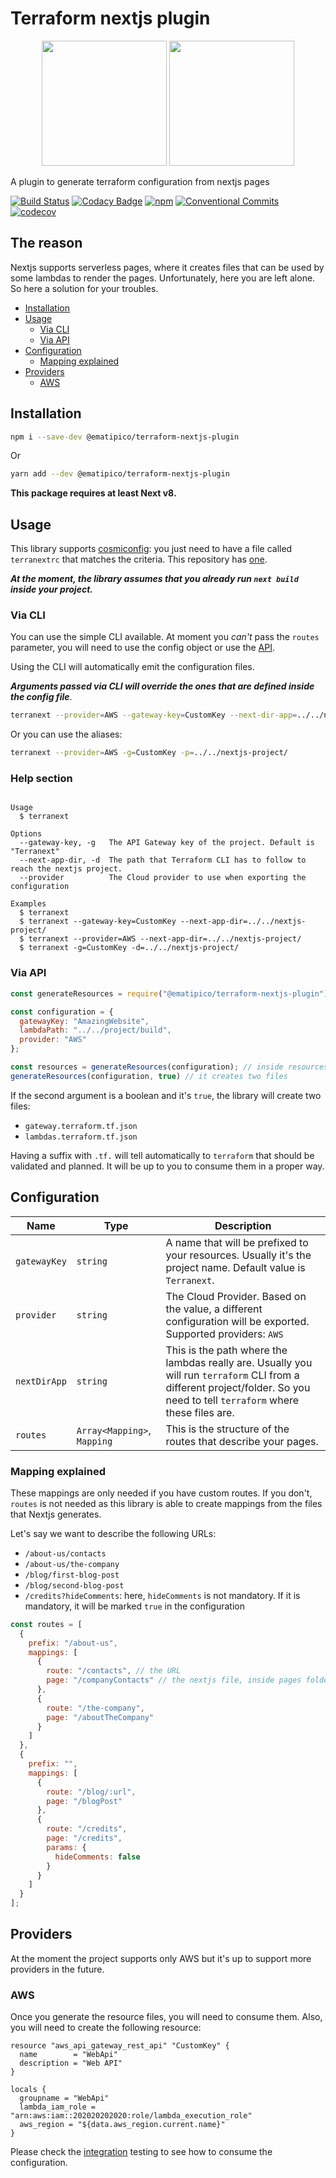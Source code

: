 # Terraform nextjs plugin

<p align="center">
  <img height=200 src="https://www.ongraph.com/wp-content/uploads/2018/02/nextjs_icon.png" width=200 />
  <img height=200 src="https://avatars0.githubusercontent.com/u/11051457?v=3&s=280" width=200 />
</p>

A plugin to generate terraform configuration from nextjs pages

[![Build Status][build-status-azure]][build-status-azure-url]
[![Codacy Badge][code-quality]][code-quality-url]
[![npm][npm]][npm-url]
[![Conventional Commits][conventional]][conventional-url]
[![codecov][coverage]][coverage-url]

## The reason

Nextjs supports serverless pages, where it creates files that can be used by some lambdas to render the pages.
Unfortunately, here you are left alone. So here a solution for your troubles.

- [Installation](#installation)
- [Usage](#usage)
  - [Via CLI](#via-cli)
  - [Via API](#via-api)
- [Configuration](#configuration)
  - [Mapping explained](#mapping-explained)
- [Providers](#providers)
  - [AWS](#aws)

## Installation

```bash
npm i --save-dev @ematipico/terraform-nextjs-plugin
```

Or

```bash
yarn add --dev @ematipico/terraform-nextjs-plugin
```

**This package requires at least Next v8.**

## Usage

This library supports [cosmiconfig](https://github.com/davidtheclark/cosmiconfig): you just need to have a file called `terranextrc` that matches the criteria. This repository has [one](./terranextrc).

_**At the moment, the library assumes that you already run `next build` inside your project.**_

### Via CLI

You can use the simple CLI available. At moment you *can't* pass the `routes` parameter, you will need to use the config object or use the [API](#via-api).

Using the CLI will automatically emit the configuration files.

_**Arguments passed via CLI will *override* the ones that are defined inside the config file**_.

```bash
terranext --provider=AWS --gateway-key=CustomKey --next-dir-app=../../nextjs-project/
```

Or you can use the aliases:

```bash
terranext --provider=AWS -g=CustomKey -p=../../nextjs-project/
```

### Help section

```block

Usage
  $ terranext

Options
  --gateway-key, -g   The API Gateway key of the project. Default is "Terranext"
  --next-app-dir, -d  The path that Terraform CLI has to follow to reach the nextjs project.
  --provider          The Cloud provider to use when exporting the configuration

Examples
  $ terranext
  $ terranext --gateway-key=CustomKey --next-app-dir=../../nextjs-project/
  $ terranext --provider=AWS --next-app-dir=../../nextjs-project/
  $ terranext -g=CustomKey -d=../../nextjs-project/
```

### Via API

```js
const generateResources = require("@ematipico/terraform-nextjs-plugin");

const configuration = {
  gatewayKey: "AmazingWebsite",
  lambdaPath: "../../project/build",
  provider: "AWS"
};

const resources = generateResources(configuration); // inside resources you have the terraform json configuration
generateResources(configuration, true) // it creates two files
```

If the second argument is a boolean and it's `true`, the library will create two files:

- `gateway.terraform.tf.json`
- `lambdas.terraform.tf.json`

Having a suffix with `.tf.` will tell automatically to `terraform` that should be validated and planned.
It will be up to you to consume them in a proper way.

## Configuration

| Name         | Type                     | Description                                                                                                                                                                 |
| ------------ | ------------------------ | --------------------------------------------------------------------------------------------------------------------------------------------------------------------------- |
| `gatewayKey` | `string`                 | A name that will be prefixed to your resources. Usually it's the project name. Default value is `Terranext`.                                                                |
| `provider` | `string` | The Cloud Provider. Based on the value, a different configuration will be exported. Supported providers: `AWS` |
| `nextDirApp` | `string`                 | This is the path where the lambdas really are. Usually you will run `terraform` CLI from a different project/folder. So you need to tell `terraform` where these files are. |
| `routes`     | `Array<Mapping>`, `Mapping` | This is the structure of the routes that describe your pages.                                                                                                               |

### Mapping explained

These mappings are only needed if you have custom routes. If you don't, `routes` is not needed as this library is able to create mappings from the files that Nextjs generates.

Let's say we want to describe the following URLs:

- `/about-us/contacts`
- `/about-us/the-company`
- `/blog/first-blog-post`
- `/blog/second-blog-post`
- `/credits?hideComments`: here, `hideComments` is not mandatory. If it is mandatory, it will be marked `true` in the configuration

```js
const routes = [
  {
    prefix: "/about-us",
    mappings: [
      {
        route: "/contacts", // the URL
        page: "/companyContacts" // the nextjs file, inside pages folder, that is responsible to render this page
      },
      {
        route: "/the-company",
        page: "/aboutTheCompany"
      }
    ]
  },
  {
    prefix: "",
    mappings: [
      {
        route: "/blog/:url",
        page: "/blogPost"
      },
      {
        route: "/credits",
        page: "/credits",
        params: {
          hideComments: false
        }
      }
    ]
  }
];
```

## Providers

At the moment the project supports only AWS but it's up to support more providers in the future.

### AWS

Once you generate the resource files, you will need to consume them. Also, you will need to create the following resource:

```hcl
resource "aws_api_gateway_rest_api" "CustomKey" {
  name        = "WebApi"
  description = "Web API"
}

locals {
  groupname = "WebApi"
  lambda_iam_role = "arn:aws:iam::202020202020:role/lambda_execution_role"
  aws_region = "${data.aws_region.current.name}"
}
```

Please check the [integration](/integration/aws/api.tf) testing to see how to consume the configuration.

[build-status-azure]: https://myburning.visualstudio.com/terraform-nextjs-plugin/_apis/build/status/ematipico.terraform-nextjs-plugin?branchName=master
[build-status-azure-url]: https://myburning.visualstudio.com/terraform-nextjs-plugin/_build/latest?definitionId=1&branchName=master
[npm]: https://img.shields.io/npm/v/@ematipico/terraform-nextjs-plugin.svg
[npm-url]: https://www.npmjs.com/package/@ematipico/terraform-nextjs-plugin
[code-quality]: https://api.codacy.com/project/badge/Grade/f77ac77e550449ffb821cd6e7cc4fd72
[code-quality-url]: https://www.codacy.com/app/ematipico/terraform-nextjs-plugin?utm_source=github.com&utm_medium=referral&utm_content=ematipico/terraform-nextjs-plugin&utm_campaign=Badge_Grade
[conventional]: https://img.shields.io/badge/Conventional%20Commits-1.0.0-green.svg
[conventional-url]: https://conventionalcommits.org
[coverage]: https://codecov.io/gh/ematipico/terraform-nextjs-plugin/branch/master/graph/badge.svg
[coverage-url]: https://codecov.io/gh/ematipico/terraform-nextjs-plugin
